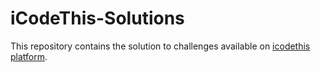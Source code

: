 # iCodeThis-Solutions
This repository contains the solution to challenges available on [icodethis platform](https://www.icodethis.com/app).
